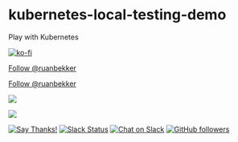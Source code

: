 # kubernetes-local-testing-demo
Play with Kubernetes

[![ko-fi](https://www.ko-fi.com/img/githubbutton_sm.svg)](https://ko-fi.com/A6423ZIQ)

<a class="twitter-follow-button"
  href="https://twitter.com/ruanbekker"
  data-size="large">
Follow @ruanbekker</a>

<a href="https://twitter.com/ruanbekker?ref_src=twsrc%5Etfw" class="twitter-follow-button" data-size="large" data-show-count="false">Follow @ruanbekker</a><script async src="https://platform.twitter.com/widgets.js" charset="utf-8"></script>

[![](https://thepracticaldev.s3.amazonaws.com/i/gmrz82bjwhej1f1iqb1e.png)](https://twitter.com/ruanbekker)

[![](https://user-images.githubusercontent.com/567298/71188576-e2410f80-2289-11ea-8667-08f0c14ab7b5.png)](https://twitter.com/ruanbekker)

[![Say Thanks!](https://img.shields.io/badge/Say%20Thanks-!-1EAEDB.svg)](https://saythanks.io/to/ruanbekker) [![Slack Status](https://linux-hackers-slack.herokuapp.com/badge.svg)](https://linux-hackers-slack.herokuapp.com/) [![Chat on Slack](https://img.shields.io/badge/chat-on_slack-orange.svg)](https://linux-hackers.slack.com/) [![GitHub followers](https://img.shields.io/github/followers/ruanbekker.svg?label=Follow&style=social)](https://github.com/ruanbekker)
